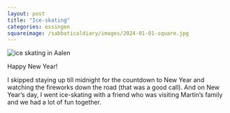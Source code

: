 ```yaml
---
layout: post
title: "Ice-skating"
categories: essingen
squareimage: /sabbaticaldiary/images/2024-01-01-square.jpg
---
```

<img src="/sabbaticaldiary/images/2024-01-01.jpg" alt="ice skating in Aalen" class="center">

Happy New Year! 

I skipped staying up till midnight for the countdown to New Year and watching the fireworks down the road (that was a good call). And on New Year’s day, I went ice-skating with a friend who was visiting Martin’s family and we had a lot of fun together.